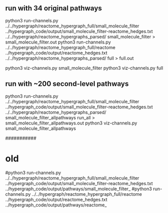 ## run with 34 original pathways
python3 run-channels.py ../../hypergraph/reactome_hypergraph_full/small_molecule_filter ../hypergraph_code/output/small_molecule_filter-reactome_hedges.txt ../../hypergraph/reactome_hypergraphs_parsed/ small_molecule_filter > small_molecule_filter.out
python3 run-channels.py ../../hypergraph/reactome_hypergraph_full/reactome ../hypergraph_code/output/reactome_hedges.txt ../../hypergraph/reactome_hypergraphs_parsed/ full > full.out

python3 viz-channels.py small_molecule_filter
python3 viz-channels.py full

## run with ~200 second-level pathways
python3 run-channels.py ../../hypergraph/reactome_hypergraph_full/small_molecule_filter ../hypergraph_code/output/small_molecule_filter-reactome_hedges.txt ../../hypergraph/reactome_hypergraphs_parsed/ small_molecule_filter_allpathways run_all > small_molecule_filter_allpathways.out 
python3 viz-channels.py small_molecule_filter_allpathways

###########
# old
#python3 run-channels.py ../../hypergraph/reactome_hypergraph_full/small_molecule_filter ../hypergraph_code/output/small_molecule_filter-reactome_hedges.txt ../hypergraph_code/output/pathways/small_molecule_filter_
#python3 run-channels.py ../../hypergraph/reactome_hypergraph_full/reactome ../hypergraph_code/output/reactome_hedges.txt ../hypergraph_code/output/pathways/reactome_

